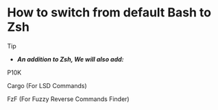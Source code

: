 # How to switch from default Bash to Zsh

> [!TIP]
> 
> - ___An addition to Zsh, We will also add:___
>
> P10K
>
> Cargo (For LSD Commands)
>
> FzF (For Fuzzy Reverse Commands Finder)
